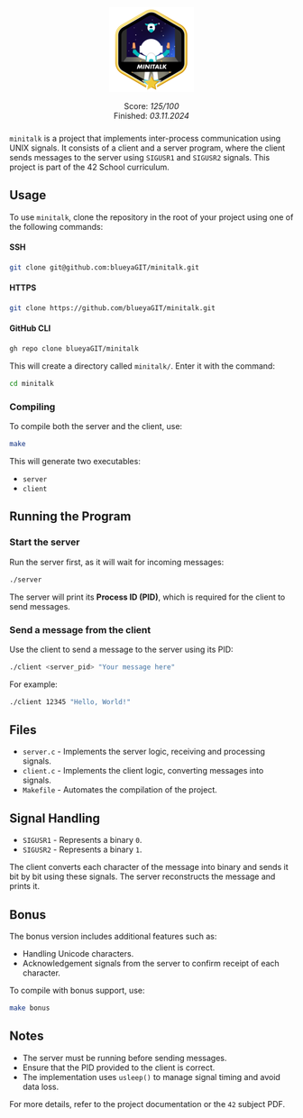 <p align="center">
  <img src="https://github.com/blueyaGIT/blueyaGIT/blob/master/42_badges/minitalkm.png?raw=true" alt="minitalk"/>
</p>

<p align="center">
  Score: <i>125/100</i><br>
  Finished: <i>03.11.2024</i><br>
</p>

###

`minitalk` is a project that implements inter-process communication using UNIX signals. It consists of a client and a server program, where the client sends messages to the server using `SIGUSR1` and `SIGUSR2` signals. This project is part of the 42 School curriculum.

## Usage

To use `minitalk`, clone the repository in the root of your project using one of the following commands:

#### SSH
```bash
git clone git@github.com:blueyaGIT/minitalk.git
```
#### HTTPS
```bash
git clone https://github.com/blueyaGIT/minitalk.git
```
#### GitHub CLI
```bash
gh repo clone blueyaGIT/minitalk
```
This will create a directory called `minitalk/`. Enter it with the command:

```bash
cd minitalk
```

### Compiling

To compile both the server and the client, use:

```bash
make
```

This will generate two executables:
- `server`
- `client`

## Running the Program

### Start the server
Run the server first, as it will wait for incoming messages:

```bash
./server
```
The server will print its **Process ID (PID)**, which is required for the client to send messages.

### Send a message from the client
Use the client to send a message to the server using its PID:

```bash
./client <server_pid> "Your message here"
```
For example:

```bash
./client 12345 "Hello, World!"
```

## Files

- `server.c` - Implements the server logic, receiving and processing signals.
- `client.c` - Implements the client logic, converting messages into signals.
- `Makefile` - Automates the compilation of the project.

## Signal Handling

- `SIGUSR1` - Represents a binary `0`.
- `SIGUSR2` - Represents a binary `1`.

The client converts each character of the message into binary and sends it bit by bit using these signals. The server reconstructs the message and prints it.

## Bonus

The bonus version includes additional features such as:
- Handling Unicode characters.
- Acknowledgement signals from the server to confirm receipt of each character.

To compile with bonus support, use:

```bash
make bonus
```

## Notes

- The server must be running before sending messages.
- Ensure that the PID provided to the client is correct.
- The implementation uses `usleep()` to manage signal timing and avoid data loss.

For more details, refer to the project documentation or the `42` subject PDF.